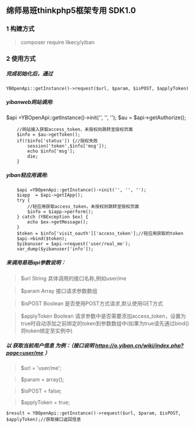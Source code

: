 绵师易班thinkphp5框架专用 SDK1.0
--
### 1 构建方式
 >composer require likecy/yiban
### 2 使用方式
##### 完成初始化后，通过
~~~
YBOpenApi::getInstance()->request($url, $param, $isPOST, $applyToken)
~~~

##### yibanweb网站调用:
  $api =YBOpenApi::getInstance()->init('', '', '');
        $au  = $api->getAuthorize();

        //网站接入获取access_token，未授权则跳转至授权页面
        $info = $au->getToken();
        if(!$info['status']) {//授权失败
            session('token',$info['msg']);
            echo $info['msg'];
            die;
        }



##### yiban轻应用调用: 
        $api =YBOpenApi::getInstance()->init('', '', '');
        $iapp  = $api->getIApp();
        try {
            //轻应用获取access_token，未授权则跳转至授权页面
            $info = $iapp->perform();
        } catch (YBException $ex) {
            echo $ex->getMessage();
        }   
        $token = $info['visit_oauth']['access_token'];//轻应用获取的token
        $api->bind($token);
        $yibanuser = $api->request('user/real_me');
        var_dump($yibanuser['info']);

##### 来调用易班api参数说明：
 > $url  String	具体调用的接口名称,例如user/me
 
 > $param			Array	接口请求参数数组
 
 > $isPOST  		Boolean	是否使用POST方式请求,默认使用GET方式
 
 > $applyToken		Boolean	请求参数中是否需要添加access_token，设置为true时自动添加之前绑定的token到参数数组中(如果为true请先通过bind()将token绑定至实例中)

 ##### 以 获取当前用户信息 为例：（接口说明  https://o.yiban.cn/wiki/index.php?page=user/me ）
> $url 		= 'user/me';

>$param 		= array();

>$isPOST		= false;

>$applyToken = true;

~~~
$result = YBOpenApi::getInstance()->request($url, $param, $isPOST, $applyToken);//获取接口返回信息
~~~